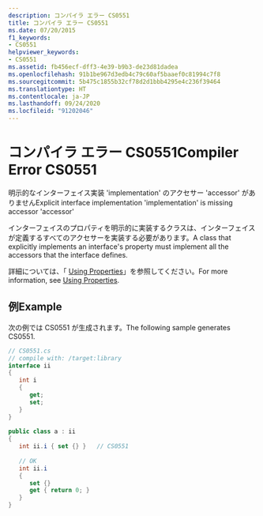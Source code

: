 ```yaml
---
description: コンパイラ エラー CS0551
title: コンパイラ エラー CS0551
ms.date: 07/20/2015
f1_keywords:
- CS0551
helpviewer_keywords:
- CS0551
ms.assetid: fb456ecf-dff3-4e39-b9b3-de23d81dadea
ms.openlocfilehash: 91b1be967d3edb4c79c60af5baaef0c81994c7f8
ms.sourcegitcommit: 5b475c1855b32cf78d2d1bbb4295e4c236f39464
ms.translationtype: HT
ms.contentlocale: ja-JP
ms.lasthandoff: 09/24/2020
ms.locfileid: "91202046"
---
```

# <a name="compiler-error-cs0551"></a><span data-ttu-id="b8878-103">コンパイラ エラー CS0551</span><span class="sxs-lookup"><span data-stu-id="b8878-103">Compiler Error CS0551</span></span>

<span data-ttu-id="b8878-104">明示的なインターフェイス実装 'implementation' のアクセサー 'accessor' がありません</span><span class="sxs-lookup"><span data-stu-id="b8878-104">Explicit interface implementation 'implementation' is missing accessor 'accessor'</span></span>  
  
 <span data-ttu-id="b8878-105">インターフェイスのプロパティを明示的に実装するクラスは、インターフェイスが定義するすべてのアクセサーを実装する必要があります。</span><span class="sxs-lookup"><span data-stu-id="b8878-105">A class that explicitly implements an interface's property must implement all the accessors that the interface defines.</span></span>  
  
 <span data-ttu-id="b8878-106">詳細については、「 [Using Properties](../programming-guide/classes-and-structs/using-properties.md)」を参照してください。</span><span class="sxs-lookup"><span data-stu-id="b8878-106">For more information, see [Using Properties](../programming-guide/classes-and-structs/using-properties.md).</span></span>  
  
## <a name="example"></a><span data-ttu-id="b8878-107">例</span><span class="sxs-lookup"><span data-stu-id="b8878-107">Example</span></span>  

 <span data-ttu-id="b8878-108">次の例では CS0551 が生成されます。</span><span class="sxs-lookup"><span data-stu-id="b8878-108">The following sample generates CS0551.</span></span>  
  
```csharp  
// CS0551.cs  
// compile with: /target:library  
interface ii  
{  
   int i  
   {  
      get;  
      set;  
   }  
}  
  
public class a : ii  
{  
   int ii.i { set {} }   // CS0551  
  
   // OK  
   int ii.i
   {  
      set {}  
      get { return 0; }  
   }  
}  
```

